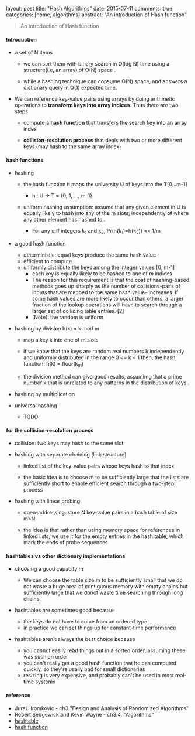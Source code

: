 layout: post
title: "Hash Algorithms"
date: 2015-07-11
comments: true
categories: [home, algorithms]
abstract: "An introduction of Hash function"


> An introduction of Hash function 

#### Introduction
* a set of N items
    - we can sort them with binary search in O(log N) time using a structure(i.e, an array) of O(N) space .

    - while a hashing technique can consume O(N) space, and answers
    a dictionary query in O(1) expected time.

* We can reference key-value pairs using arrays by doing arithmetic operations to **transform keys into array indices**. Thus there are two steps
    - compute a **hash function** that transfers the search key into an array index

    - **collision-resolution process** that deals with two or more different keys (may hash to the same array index)

#### hash functions
* hashing
    - the hash function h maps the university U of keys into the T[0...m-1]
        + h : U -> T = {0, 1, ..., m-1}

    - uniform hashing assumption: assume that any given element in U is equally likely to hash into
      any of the m slots, independently of where any other element has hashed to .
        + For any diff integers k<sub>1</sub> and k<sub>2</sub>, Pr(h(k<sub>1</sub>)=h(k<sub>2</sub>)) <= 1/m

* a good hash function
    - deterministic: equal keys produce the same hash value
    - efficient to compute
    - uniformly distribute the keys among the integer values [0, m-1]
        + each key is equally likely to be hashed to one of m indices
        + The reason for this requirement is that the cost of hashing-based methods goes up sharply
      as the number of collisions-pairs of inputs that are mapped to the same hash value- increases.
      If some hash values are more likely to occur than others, a larger fraction of the lookup
      operations will have to search through a larger set of colliding table entries. [2]
        + [Note]: the random is uniform

* hashing by division h(k) = k mod m
    - map a key k into one of m slots

    - if we know that the keys are random real numbers k
        independently and uniformly distributed in the range 0 <= k < 1
        then, the hash function: h(k) = floor(k<sub>m</sub>)

    - the division method can give good results, assumimg that a prime
      number k that is unrelated to any patterns in the distribution of keys .

* hashing by multiplication

* universal hashing
    - TODO

#### for the collision-resolution process
* collision: two keys may hash to the same slot

* hashing with separate chaining (link structure)
    - linked list of the key-value pairs whose keys hash to that index

    - the basic idea is to choose m to be sufficiently large that the lists are sufficiently short to enable
    efficient search through a two-step process

* hashing with linear probing
    - open-addressing: store N key-value pairs in a hash table of size m>N

    - the idea is that rather than using memory space for references in linked lists, we use it for
    the empty entries in the hash table, which mark the ends of probe sequences

#### hashtables vs other dictionary implementations
* choosing a good capacity m
    - We can choose the table size m to be sufficiently small that we do not waste a huge area of
  contiguous memory with empty chains but sufficiently large that we donot waste time searching through
  long chains.

*  hashtables are sometimes good because
    - the keys do not have to come from an ordered type
    - in practice we can set things up for constant-time performance

* hashtables aren't always the best choice because
    - you cannot easily read things out in a sorted order, assuming these was such an order
    - you can't really get a good hash function that be can computed quickly, so they're usally
  bad for small dictionaries
    - resizing is very expensive, and probably can't be used in most real-time systems

#### reference
* Juraj Hromkovic - ch3 "Design and Analysis of Randomized Algorithms"
* Robert Sedgewick and Kevin Wayne - ch3.4, "Algorithms"
* [hashtable](http://cs.lmu.edu/~ray/notes/hashtables/)
* [hash function](https://en.wikipedia.org/wiki/Hash_function)
